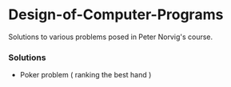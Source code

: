 # Design-of-Computer-Programs
Solutions to various problems posed in Peter Norvig's course.

### Solutions
* Poker problem ( ranking the best hand )

